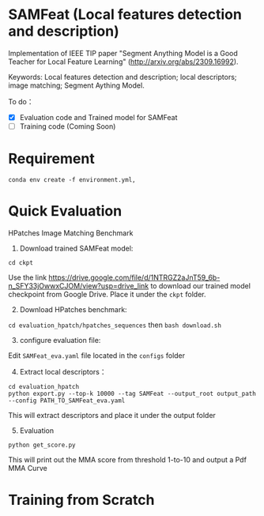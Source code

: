 # SAMFeat (Local features detection and description)

Implementation of IEEE TIP paper "Segment Anything Model is a Good Teacher for Local Feature Learning" (http://arxiv.org/abs/2309.16992).

Keywords: Local features detection and description; local descriptors; image matching; Segment Aything Model.

To do：
- [x] Evaluation code and Trained model for SAMFeat
- [ ] Training code (Coming Soon)

# Requirement
```
conda env create -f environment.yml,
```

# Quick Evaluation
HPatches Image Matching Benchmark

1. Download trained SAMFeat model:

```cd ckpt```

Use the link https://drive.google.com/file/d/1NTRGZ2aJnT59_6b-n_SFY33jOwwxCJOM/view?usp=drive_link to download our trained model checkpoint from Google Drive. Place it under the ```ckpt``` folder.

2. Download HPatches benchmark: 

```cd evaluation_hpatch/hpatches_sequences``` then ```bash download.sh```

3. configure evaluation file:

Edit ```SAMFeat_eva.yaml``` file located in the ```configs``` folder

4. Extract local descriptors：
```
cd evaluation_hpatch
python export.py --top-k 10000 --tag SAMFeat --output_root output_path --config PATH_TO_SAMFeat_eva.yaml
```
This will extract descriptors and place it under the output folder

5. Evaluation
```
python get_score.py
```
This will print out the MMA score from threshold 1-to-10 and output a Pdf MMA Curve

# Training from Scratch
